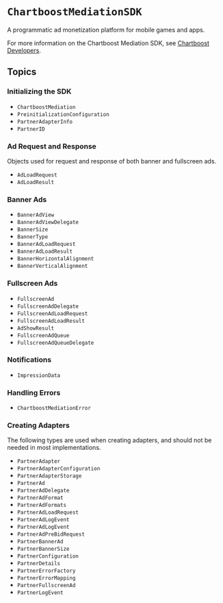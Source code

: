 # ``ChartboostMediationSDK``

A programmatic ad monetization platform for mobile games and apps.

For more information on the Chartboost Mediation SDK, see [Chartboost Developers](https://developers.chartboost.com/docs/mediation-ios-get-started).

## Topics

### Initializing the SDK

- ``ChartboostMediation``
- ``PreinitializationConfiguration``
- ``PartnerAdapterInfo``
- ``PartnerID``

### Ad Request and Response

Objects used for request and response of both banner and fullscreen ads.

- ``AdLoadRequest``
- ``AdLoadResult``

### Banner Ads

- ``BannerAdView``
- ``BannerAdViewDelegate``
- ``BannerSize``
- ``BannerType``
- ``BannerAdLoadRequest``
- ``BannerAdLoadResult``
- ``BannerHorizontalAlignment``
- ``BannerVerticalAlignment``

### Fullscreen Ads

- ``FullscreenAd``
- ``FullscreenAdDelegate``
- ``FullscreenAdLoadRequest``
- ``FullscreenAdLoadResult``
- ``AdShowResult``
- ``FullscreenAdQueue``
- ``FullscreenAdQueueDelegate``

### Notifications

- ``ImpressionData``

### Handling Errors

- ``ChartboostMediationError``

### Creating Adapters

The following types are used when creating adapters, and should not be needed in most implementations.

- ``PartnerAdapter``
- ``PartnerAdapterConfiguration``
- ``PartnerAdapterStorage``
- ``PartnerAd``
- ``PartnerAdDelegate``
- ``PartnerAdFormat``
- ``PartnerAdFormats``
- ``PartnerAdLoadRequest``
- ``PartnerAdLogEvent``
- ``PartnerAdLogEvent``
- ``PartnerAdPreBidRequest``
- ``PartnerBannerAd``
- ``PartnerBannerSize``
- ``PartnerConfiguration``
- ``PartnerDetails``
- ``PartnerErrorFactory``
- ``PartnerErrorMapping``
- ``PartnerFullscreenAd``
- ``PartnerLogEvent``
